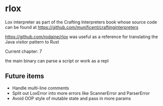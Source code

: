 # rlox

Lox interpreter as part of the Crafting Interpreters book whose source code can be found at <https://github.com/munificent/craftinginterpreters>

<https://github.com/rodaine/rlox> was useful as a reference for translating the Java visitor pattern to Rust

Current chapter: 7

the main binary can parse a script or work as a repl

## Future items

- Handle multi-line comments
- Split out LoxError into more errors like ScannerError and ParserError
- Avoid OOP style of mutable state and pass in more params
